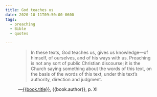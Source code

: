 ```yaml
---
title: God teaches us
date: 2020-10-11T09:50:00-0600
tags:
  - preaching
  - Bible
  - quotes

---
```


<figure class='quotation'>

> In these texts, God teaches us, gives us knowledge—of himself, of ourselves, and of his ways with us. Preaching is not any sort of public Christian discourse; it is the Church saying something about the words of this text, on the basis of the words of this text, under this text’s authority, direction and judgment.

<figcaption>—<a href="{{book.link}}">{{book.title}}</a>, {{book.author}}, p. XI</figcaption>

</figure>
